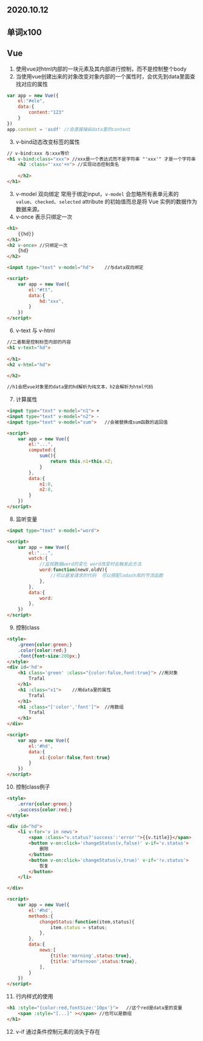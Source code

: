## 2020.10.12

## 单词x100

## Vue

1. 使用vue对html内部的一块元素及其内部进行控制，而不是控制整个body
2. 当使用vue创建出来的对象改变对象内部的一个属性时，会优先到data里面查找对应的属性

```js
var app = new Vue({
    el:"#ele",
    data:{
        content:"123"
    }
})
app.content = 'asdf' //会直接操纵data里的content
```

3. v-bind动态改变标签的属性	

```html
// v-bind:xxx 与:xxx等价
<h1 v-bind:class="xxx"> //xxx是一个表达式而不是字符串 "'xxx'" 才是一个字符串
	<h2 :class="'xxx'+n"> //实现动态控制类名
        
    </h2>    
</h1>

```



3. v-model 双向绑定  常用于绑定input，`v-model` 会忽略所有表单元素的 `value`、`checked`、`selected` attribute 的初始值而总是将 Vue 实例的数据作为数据来源。
4. v-once 表示只绑定一次

```html
<h1>
    {{hd}}
</h1>
<h2 v-once>	//只绑定一次
    {hd}
</h2>

<input type="text" v-model="hd">	//与data双向绑定

<script>
	var app = new Vue({
        el:"#tt",
        data:{
        	hd:"xxx",
        }
    })
</script>
```

6. v-text 与 v-html

```html
//二者都是控制标签内部的内容
<h1 v-text="hd">
    
</h1>
<h2 v-html="hd">
    
</h2>

//h1会把vue对象里的data里的hd解析为纯文本，h2会解析为html代码
```

7. 计算属性

```html
<input type="text" v-model="n1"> +
<input type="text" v-model="n2"> -
<input type="text" v-model="sum">	//会被替换成sum函数的返回值

<script>
	var app = new Vue({
        el:"...",
        computed:{
            sum(){
                return this.n1+this.n2;
            }
        },
        data:{
            n1:0,
            n2:0,
        }
    })
</script>
```

8. 监听变量

```html
<input type="text" v-model="word">

<script>
	var app = new Vue({
        el:"...",
        watch:{
            //监视数据word的变化 word改变时会触发此方法
            word:function(newV,oldV){
                //可以是发请求的代码  可以搭配lodash库的节流函数
            },
        },
        data:{
            word:
        },
    })
</script>
```

9. 控制class

```html
<style>
    .green{color:green;}
    .color{color:red;}
    .font{font-size:200px;}
</style>
<div id='hd'>
    <h1 class='green' :class="{color:false,font:true}">	//用对象
        Trafal
    </h1>
    <h1 :class="x1">	//用data里的属性
        Trafal
    </h1>
    <h1 :class="['color','font']">	//用数组
        Trafal
    </h1>
</div>

<script>
	var app = new Vue({
        el:'#hd',
        data:{
            x1:{color:false,font:true}
        }
    })
</script>
```

10. 控制class例子

```html
<style>
	.error{color:green;}
    .success{color:red;}
</style>

<div id="hd">
    <li v-for='v in news'>
    	<span :class="v.status?'success':'error'">{{v.title}}</span>
        <button v-on:click='changeStatus(v,false)' v-if='v.status'>
        	删除
    	</button>
    	<button v-on:click='changeStatus(v,true)' v-if='!v.status'>
    		恢复
    	</button>
    </li>

</div>

<script>
	var app = new Vue({
        el:'#hd',
        methods:{
            changeStatus:function(item,status){
                item.status = status;
            },
        },
        data:{
            news:[
                {title:'morning',status:true},
                {title:'afternoon',status:true},                
            ],
        }
    })
</script>
```

11. 行内样式的使用

```html
<h1 :style="{color:red,fontSize:'10px'}">	//这个red是data里的变量
    <span :style="[...]" ></span> //也可以是数组
</h1>
```

12. v-if 通过条件控制元素的消失于存在

```html

```

















